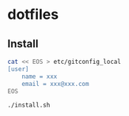 # dotfiles

## Install

```bash
cat << EOS > etc/gitconfig_local
[user]
    name = xxx
    email = xxx@xxx.com
EOS

./install.sh
```

